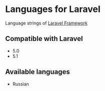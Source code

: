 # Languages for Laravel

Language strings of [Laravel Framework](https://github.com/laravel/laravel/tree/master/resources/lang/en)

## Compatible with Laravel

* 5.0
* 5.1

## Available languages

* Russian
